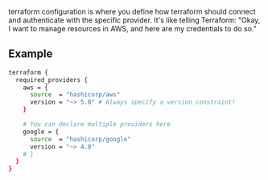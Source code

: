 terraform configuration is where you define how terraform should connect and authenticate with the specific provider. It's like telling Terraform: "Okay, I want to manage resources in AWS, and here are my credentials to do so."

## Example
```bash
terraform {
  required_providers {
    aws = {
      source  = "hashicorp/aws"
      version = "~> 5.0" # Always specify a version constraint!
    }

    # You can declare multiple providers here
    google = {
      source  = "hashicorp/google"
      version = "~> 4.0"
    # }
  }
}
```